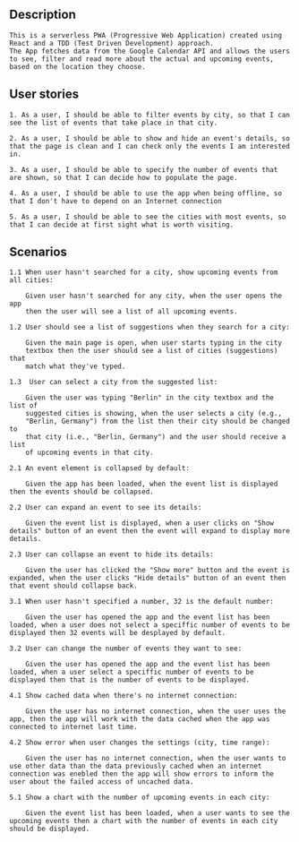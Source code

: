 ## Description
    This is a serverless PWA (Progressive Web Application) created using React and a TDD (Test Driven Development) approach.
    The App fetches data from the Google Calendar API and allows the users to see, filter and read more about the actual and upcoming events, based on the location they choose.

## User stories
    1. As a user, I should be able to filter events by city, so that I can see the list of events that take place in that city.

    2. As a user, I should be able to show and hide an event's details, so that the page is clean and I can check only the events I am interested in.

    3. As a user, I should be able to specify the number of events that are shown, so that I can decide how to populate the page.

    4. As a user, I should be able to use the app when being offline, so that I don't have to depend on an Internet connection

    5. As a user, I should be able to see the cities with most events, so that I can decide at first sight what is worth visiting.

## Scenarios

    1.1 When user hasn't searched for a city, show upcoming events from all cities:

        Given user hasn't searched for any city, when the user opens the app 
        then the user will see a list of all upcoming events.

    1.2 User should see a list of suggestions when they search for a city:

        Given the main page is open, when user starts typing in the city 
        textbox then the user should see a list of cities (suggestions) that 
        match what they've typed.

    1.3  User can select a city from the suggested list:

        Given the user was typing "Berlin" in the city textbox and the list of
        suggested cities is showing, when the user selects a city (e.g., 
        "Berlin, Germany") from the list then their city should be changed to 
        that city (i.e., "Berlin, Germany") and the user should receive a list 
        of upcoming events in that city.

    2.1 An event element is collapsed by default:

        Given the app has been loaded, when the event list is displayed then the events should be collapsed.

    2.2 User can expand an event to see its details:

        Given the event list is displayed, when a user clicks on "Show details" button of an event then the event will expand to display more details.

    2.3 User can collapse an event to hide its details:

        Given the user has clicked the "Show more" button and the event is expanded, when the user clicks "Hide details" button of an event then that event should collapse back.

    3.1 When user hasn't specified a number, 32 is the default number:

        Given the user has opened the app and the event list has been loaded, when a user does not select a speciffic number of events to be displayed then 32 events will be desplayed by default.

    3.2 User can change the number of events they want to see:

        Given the user has opened the app and the event list has been loaded, when a user select a speciffic number of events to be displayed then that is the number of events to be displayed.

    4.1 Show cached data when there's no internet connection:

        Given the user has no internet connection, when the user uses the app, then the app will work with the data cached when the app was connected to internet last time.

    4.2 Show error when user changes the settings (city, time range):

        Given the user has no internet connection, when the user wants to use other data than the data previously cached when an internet connection was enebled then the app will show errors to inform the user about the failed access of uncached data.

    5.1 Show a chart with the number of upcoming events in each city:

        Given the event list has been loaded, when a user wants to see the upcoming events then a chart with the number of events in each city should be displayed.